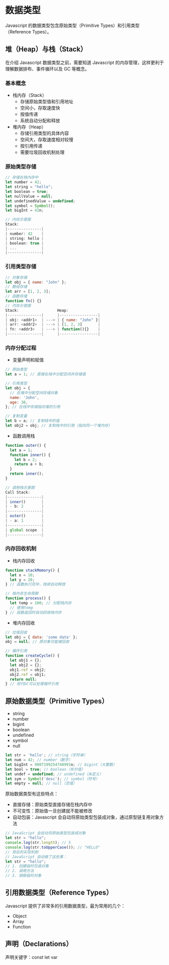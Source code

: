 # 数据类型

Javascript 的数据类型包含原始类型（Primitive Types）和引用类型（Reference Types）。

## 堆（Heap）与栈（Stack）

在介绍 Javascript 数据类型之前，需要知道 Javascript 的内存管理，这样更利于理解数据排布、事件循环以及 GC 等概念。

### 基本概念

- 栈内存（Stack）
  - 存储原始类型值和引用地址
  - 空间小，存取速度快
  - 按值传递
  - 系统自动分配和释放
- 堆内存（Heap）
  - 存储引用类型的具体内容
  - 空间大，存取速度相对较慢
  - 按引用传递
  - 需要垃圾回收机制处理

### 原始类型存储

```javascript
// 存储在栈内存中
let number = 42;
let string = "hello";
let boolean = true;
let nullValue = null;
let undefinedValue = undefined;
let symbol = Symbol();
let bigInt = 42n;

// 内存示意图
Stack:
|---------------|
| number: 42    |
| string: hello |
| boolean: true |
| ...           |
|---------------|
```

### 引用类型存储

```javascript
// 对象存储
let obj = { name: "John" };
// 数组存储
let arr = [1, 2, 3];
// 函数存储
function fn() {}
// 内存示意图
Stack:                 Heap:
|---------------|      |-----------------|
| obj: <addr1>  | ---> | { name: "John" }|
| arr: <addr2>  | ---> | [1, 2, 3]       |
| fn: <addr3>   | ---> | function(){}    |
|---------------|      |-----------------|
```

### 内存分配过程

- 变量声明和赋值

```javascript
// 原始类型
let a = 1; // 直接在栈中分配空间并存储值

// 引用类型
let obj = {
  // 在堆中分配空间存储对象
  name: 'John',
  age: 30,
}; // 在栈中存储指向堆的引用

// 复制变量
let b = a; // 复制栈中的值
let obj2 = obj; // 复制栈中的引用（指向同一个堆内存）
```

- 函数调用栈

```javascript
function outer() {
  let a = 1;
  function inner() {
    let b = 2;
    return a + b;
  }
  return inner();
}

// 调用栈示意图
Call Stack:
|---------------|
| inner()       |
| - b: 2        |
|---------------|
| outer()       |
| - a: 1        |
|---------------|
| global scope  |
|---------------|
```

### 内存回收机制

- 栈内存回收

```javascript
function stackMemory() {
  let x = 10;
  let y = 20;
} // 函数执行完毕，栈帧自动释放

// 栈内存生命周期
function process() {
  let temp = 100; // 分配栈内存
  // 使用temp
} // 函数返回时自动回收栈内存
```

- 堆内存回收

```javascript
// 垃圾回收
let obj = { data: 'some data' };
obj = null; // 原对象可能被回收

// 循环引用
function createCycle() {
  let obj1 = {};
  let obj2 = {};
  obj1.ref = obj2;
  obj2.ref = obj1;
  return null;
} // 现代GC可以处理循环引用
```

## 原始数据类型（Primitive Types）

- string
- number
- bigint
- boolean
- undefined
- symbol
- null

```javascript
let str = 'hello'; // string（字符串）
let num = 42; // number（数字）
let bigInt = 9007199254740991n; // bigint（大整数）
let bool = true; // boolean（布尔值）
let undef = undefined; // undefined（未定义）
let sym = Symbol('desc'); // symbol（符号）
let empty = null; // null（空值）
```

原始数据类型有这些特点：

- 直接存储：原始类型直接存储在栈内存中
- 不可变性：原始值一旦创建就不能被修改
- 自动包装：Javascript 会自动将原始类型包装成对象，通过原型链复用对象方法

```javascript
// JavaScript 会自动将原始类型包装成对象
let str = "hello";
console.log(str.length); // 5
console.log(str.toUpperCase()); // "HELLO"
// 背后的实现机制
// JavaScript 自动做了这些事：
let str = "hello";
// 1. 创建临时包装对象
// 2. 调用方法
// 3. 销毁临时对象
```

## 引用数据类型（Reference Types）

Javascript 提供了非常多的引用数据类型，最为常用的几个：

- Object
- Array
- Function

## 声明（Declarations）

声明关键字：const let var
